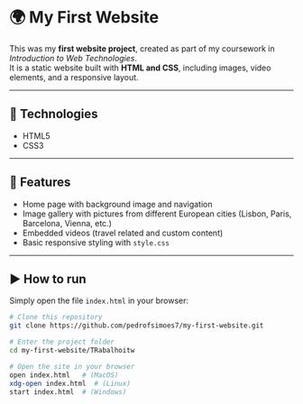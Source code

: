 # 🌍 My First Website

This was my **first website project**, created as part of my coursework in *Introduction to Web Technologies*.  
It is a static website built with **HTML and CSS**, including images, video elements, and a responsive layout.  

---

## 🚀 Technologies
- HTML5  
- CSS3  

---

## 📸 Features
- Home page with background image and navigation  
- Image gallery with pictures from different European cities (Lisbon, Paris, Barcelona, Vienna, etc.)  
- Embedded videos (travel related and custom content)  
- Basic responsive styling with `style.css`  

---

## ▶️ How to run
Simply open the file `index.html` in your browser:

```bash
# Clone this repository
git clone https://github.com/pedrofsimoes7/my-first-website.git

# Enter the project folder
cd my-first-website/TRabalhoitw

# Open the site in your browser
open index.html   # (MacOS)
xdg-open index.html  # (Linux)
start index.html  # (Windows)
